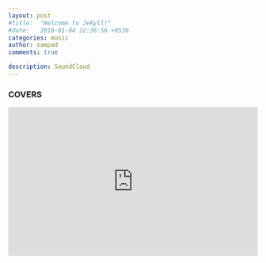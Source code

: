 ```yaml
---
layout: post
#title:  "Welcome to Jekyll!"
#date:   2018-01-04 22:36:56 +0530
categories: music
author: sampad
comments: true

description: SoundCloud
---
```


### COVERS

<iframe width="100%" height="300" scrolling="no" frameborder="no" allow="autoplay" src="https://w.soundcloud.com/player/?url=https%3A//api.soundcloud.com/tracks/552145575&color=%23ff5500&auto_play=false&hide_related=false&show_comments=true&show_user=true&show_reposts=false&show_teaser=true&visual=true"></iframe>



